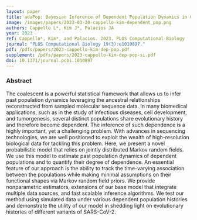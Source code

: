 ```yaml
---
layout: paper
title: adaPop: Bayesian Inference of Dependent Population Dynamics in Coalescent Models
image: /images/papers/2023-03-20-cappello-kim-dependent_pop.png
authors: Cappello L*, Kim J*, Palacios JA
year: 2023
ref: Cappello*, Kim*, and Palacios. 2023. PLOS Computational Biology
journal: "PLOS Computational Biology 19(3):e1010897."
pdf: /pdfs/papers/2023-cappello-kim-dep-pop.pdf
supplement: /pdfs/papers/2023-cappello-kim-dep-pop-si.pdf
doi: 10.1371/journal.pcbi.1010897
---
```


### Abstract
The coalescent is a powerful statistical framework that allows us to infer past population dynamics leveraging the ancestral relationships reconstructed from sampled molecular sequence data. In many biomedical applications, such as in the study of infectious diseases, cell development, and tumorgenesis, several distinct populations share evolutionary history and therefore become dependent. The inference of such dependence is a highly important, yet a challenging problem. With advances in sequencing technologies, we are well positioned to exploit the wealth of high-resolution biological data for tackling this problem. Here, we present a novel probabilistic model that relies on jointly distributed Markov random fields. We use this model to estimate past population dynamics of dependent populations and to quantify their degree of dependence. An essential feature of our approach is the ability to track the time-varying association between the populations while making minimal assumptions on their functional shapes via Markov random field priors. We provide nonparametric estimators, extensions of our base model that integrate multiple data sources, and fast scalable inference algorithms. We test our method using simulated data under various dependent population histories and demonstrate the utility of our model in shedding light on evolutionary histories of different variants of SARS-CoV-2.

